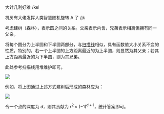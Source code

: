 大计几利好难 /kel

机房有大佬发挥人类智慧随机旋转 A 了 /jk

考虑建树（森林），表示圆之间的关系。父亲表示内含，兄弟表示相离但拥有同一父亲。

将每个圆分为上半圆和下半圆两部分，与[扫描线](https://www.luogu.com.cn/problem/P5490)相似，具有函数值大小关系不变的性质。特别的，若一个上半圆的上方距离最近的为上半圆，则显然为其父亲；若其上方距离最近的为下半圆，则为其兄弟。

此处参考扫描线用堆维护即可。

![](https://cdn.luogu.com.cn/upload/image_hosting/dyakxmda.png)

例如，将上图通过上述方式建树后形成的森林应为：

![](https://cdn.luogu.com.cn/upload/image_hosting/ko5u2du8.png)

令一个点的深度为 $d$，则其贡献为 $r^2\times(-1)^{d+1}$，统计答案即可。